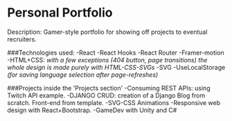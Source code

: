 # Personal Portfolio
Description: Gamer-style portfolio for showing off projects to eventual recruiters.

###Technologies used:
-React
-React Hooks
-React Router
-Framer-motion
-HTML+CSS: *with a few exceptions (404 button, page transitions) the whole design is made purely with HTML-CSS-SVGs*
-SVG
-UseLocalStorage *(for saving language selection after page-refreshes)*

###Projects inside the 'Projects section'
-Consuming REST APIs: using Twitch API example.
-DJANGO CRUD: creation of a Django Blog from scratch. Front-end from template. 
-SVG-CSS Animations
-Responsive web design with React+Bootstrap.
-GameDev with Unity and C#





